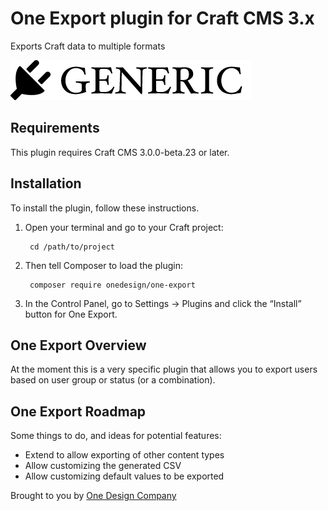 # One Export plugin for Craft CMS 3.x

Exports Craft data to multiple formats

![Screenshot](resources/img/plugin-logo.png)

## Requirements

This plugin requires Craft CMS 3.0.0-beta.23 or later.

## Installation

To install the plugin, follow these instructions.

1. Open your terminal and go to your Craft project:

        cd /path/to/project

2. Then tell Composer to load the plugin:

        composer require onedesign/one-export

3. In the Control Panel, go to Settings → Plugins and click the “Install” button for One Export.

## One Export Overview

At the moment this is a very specific plugin that allows you to export users based on user group or status (or a combination).

## One Export Roadmap

Some things to do, and ideas for potential features:

* Extend to allow exporting of other content types
* Allow customizing the generated CSV
* Allow customizing default values to be exported

Brought to you by [One Design Company](https://onedesigncompany.com)
